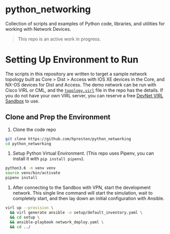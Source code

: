 # python_networking
Collection of scripts and examples of Python code, libraries, and utilities for working with Network Devices.  

> This repo is an active work in progress.  

# Setting Up Environment to Run
The scripts in this repository are written to target a sample network topology built as Core > Dist > Access with IOS XE devices in the Core, and NX-OS devices for Dist and Access.  The demo network can be run with Cisco VIRL or CML, and the [`topology.virl`](topology.virl) file in the repo has the details.  If you do not have your own VIRL server, you can reserve a free [DevNet VIRL Sandbox]() to use.  

## Clone and Prep the Environment
1. Clone the code repo

```bash
git clone https://github.com/hpreston/python_networking
cd python_networking
```

1. Setup Python Virtual Environment.  (This repo uses Pipenv, you can install it with `pip install pipenv`).  

```bash
python3.6 -m venv venv
source venv/bin/activate
pipenv install
```

1. After connecting to the Sandbox with VPN, start the development network.  This single line command will start the simulation, wait to completely start, and then lay down an initial configuration with Ansible.  

```bash
virl up --provision \
  && virl generate ansible -o setup/default_inventory.yaml \
  && cd setup \
  && ansible-playbook network_deploy.yaml \
  && cd ../
```
